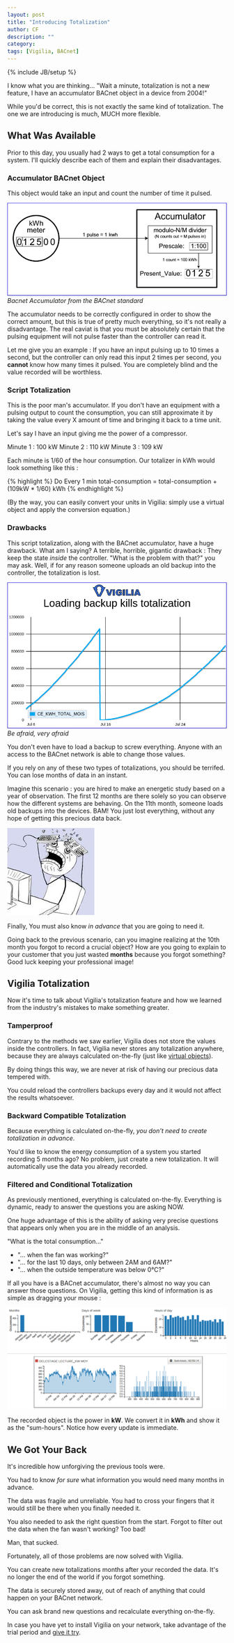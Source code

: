 ```yaml
---
layout: post
title: "Introducing Totalization"
author: CF
description: ""
category: 
tags: [Vigilia, BACnet]
---
```

{% include JB/setup %}


I know what you are thinking... "Wait a minute, totalization is not a
new feature, I have an accumulator BACnet object in a device from 2004!"

While you'd be correct, this is not exactly the same kind of
totalization. The one we are introducing is much, MUCH more flexible.

## What Was Available

Prior to this day, you usually had 2 ways to get a total consumption
for a system. I'll quickly describe each of them and explain their disadvantages.

### Accumulator BACnet Object 

This object would take an input and count the number of time it pulsed.

![Bacnet Accumulator](/images/totalization/bacnet-accumulator.png "BACnet Accumulator")
*Bacnet Accumulator from the BACnet standard*

The accumulator needs to be correctly configured in order to show the
correct amount, but this is true of pretty much everything, so it's
not really a disadvantage. The real caviat is that you must be
absolutely certain that the pulsing equipment will not pulse faster
than the controller can read it.

Let me give you an example : If you have an input pulsing up to 10
times a second, but the controller can only read this input 2 times
per second, you **cannot** know how many times it pulsed. You are
completely blind and the value recorded will be worthless.



### Script Totalization

This is the poor man's accumulator. If you don't have an equipment
with a pulsing output to count the consumption, you can still
approximate it by taking the value every X amount of time and bringing
it back to a time unit.

Let's say I have an input giving me the power of a compressor.

Minute 1 : 100 kW
Minute 2 : 110 kW
Minute 3 : 109 kW

Each minute is 1/60 of the hour consumption. Our totalizer in kWh would look
something like this :

{% highlight %}
Do Every 1 min
total-consumption = total-consumption + (109kW * 1/60) kWh
{% endhighlight %}


(By the way, you can easily convert your units in Vigilia: simply use
a virtual object and apply the conversion equation.)



### Drawbacks

This script totalization, along with the BACnet accumulator, have a
huge drawback. What am I saying? A terrible, horrible, gigantic
drawback : They keep the state *inside* the controller. "What is the
problem with that?" you may ask. Well, if for any reason someone uploads an
old backup into the controller, the totalization is lost.

![Loading backups messes totalization](/images/totalization/totalization-kill.png "Loading backups messes totalization")
*Be afraid, very afraid*

You don't even have to load a backup to screw everything. Anyone with
an access to the BACnet network is able to change those values.


If you rely on any of these two types of totalizations, you should be
terrifed. You can lose months of data in an instant. 


Imagine this scenario : you are hired to make an energetic study based
on a year of observation. The first 12 months are there solely so you
can observe how the different systems are behaving. On the 11th month,
someone loads old backups into the devices. BAM! You just lost
everything, without any hope of getting this precious data back.


![Whyyyy](/images/totalization/whyyyy.jpg "Whyyyy")


Finally, You must also know *in advance* that you are going to need
it. 


Going back to the previous scenario, can you imagine realizing at the
10th month you forgot to record a crucial object? How are you going to
explain to your customer that you just wasted **months** because you
forgot something? Good luck keeping your professional image!


## Vigilia Totalization

Now it's time to talk about Vigilia's totalization feature and how we
learned from the industry's mistakes to make something greater.

### Tamperproof

Contrary to the methods we saw earlier, Vigilia does not store the
values inside the controllers. In fact, Vigilia never stores any
totalization anywhere, because they are always calculated on-the-fly
(just like
[virtual objects](http://blog.hvac.io/2015/03/11/introducing-virtual-objects/)).

By doing things this way, we are never at risk of having our precious
data tempered with.

You could reload the controllers backups every day and it would not
affect the results whatsoever.


### Backward Compatible Totalization

Because everything is calculated on-the-fly, *you don't need to create
totalization in advance*.

You'd like to know the energy consumption of a system you started
recording 5 months ago? No problem, just create a new totalization. It
will automatically use the data you already recorded.


### Filtered and Conditional Totalization

As previously mentioned, everything is calculated on-the-fly.
Everything is dynamic, ready to answer the questions you are asking
NOW.

One huge advantage of this is the ability of asking very precise
questions that appears only when you are in the middle of an analysis.

"What is the total consumption..."

- "... when the fan was working?"
- "... for the last 10 days, only between 2AM and 6AM?"
- "... when the outside temperature was below 0°C?"

If all you have is a BACnet accumulator, there's almost no way you can
answer those questions. On Vigilia, getting this kind of information
is as simple as dragging your mouse :

![Totalization update](/images/totalization/kwh-totalization.gif "Totalization update")

The recorded object is the power in **kW**. We convert it in **kWh** and show
it as the "sum-hours". Notice how every update is immediate.



## We Got Your Back

It's incredible how unforgiving the previous tools were.

You had to know *for sure* what information you would need many months
in advance. 

The data was fragile and unreliable. You had to cross your fingers
that it would still be there when you finally needed it.

You also needed to ask the right question from the start.
Forgot to filter out the data when the fan wasn't working? Too bad!


Man, that sucked. 



Fortunately, all of those problems are now solved with Vigilia.

You can create new totalizations months after your recorded the data.
It's no longer the end of the world if you forgot something.

The data is securely stored away, out of reach of anything that could
happen on your BACnet network. 

You can ask brand new questions and recalculate everything on-the-fly.


In case you have yet to install Vigilia on your network, take
advantage of the trial period and
[give it try](https://hvac.io/services/vigilia).
